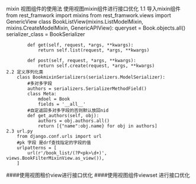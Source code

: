 mixin 视图组件的使用法
  使用视图mixin组件进行接口优化
    1.1 导入mixin组件
        from rest_framwork import mixins
        from rest_framwork.views import GenericView 
        class BookListView(mixins.ListModelMixin, mixins.CreateModelMixin, GenericAPIView):
            queryset = Book.objects.all()
            serializer_class = BookSerializer
        
            def get(self, request, *args, **kwargs):
                return self.list(request, *args, **kwargs)
        
            def post(self, request, *args, **kwargs):
                return self.create(request, *args, **kwargs)
    2.2 定义序列化类
        class BookmixinSerializers(serializers.ModelSerializer):
            #多对多字段
            authors = serializers.SerializerMethodField()
            class Meta:
                mdoel = Book
                fields = '__all__'
            #自定返回多对多字段的否则默认放回nid
            def get_authors(self, obj):
                authors = obj.authors.all()
                return [{"name":obj.name} for obj in authors]
    2.3 url.py
        from django.conf.urls import url
        #pk 字段 是drf查找指定的字段的值
        urlpatterns = [
            url(r'/book_list/(?P<pk>\d+)', views.BookFilterMixinView.as_view()),
        ]
        
                
                
  ####使用视图租价view进行接口优化
  ####使用视图组件viewset 进行接口优化
    

 
